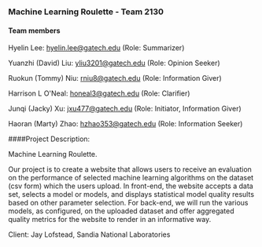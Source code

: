 ###  Machine Learning Roulette - Team 2130

#### Team members
Hyelin Lee: hyelin.lee@gatech.edu (Role: Summarizer)

Yuanzhi (David) Liu: yliu3201@gatech.edu (Role: Opinion Seeker)

Ruokun (Tommy) Niu: rniu8@gatech.edu (Role: Information Giver)

Harrison L O'Neal: honeal3@gatech.edu (Role: Clarifier)

Junqi (Jacky) Xu: jxu477@gatech.edu (Role: Initiator, Information Giver)

Haoran (Marty) Zhao: hzhao353@gatech.edu (Role: Information Seeker)


####Project Description: 

Machine Learning Roulette.

Our project is to create a website that allows users to receive an evaluation on the performance of selected machine learning algorithms on the dataset (csv form) which the users upload. In front-end, the website accepts a data set, selects a model or models, and displays statistical model quality results based on other parameter selection. For back-end, we will run the various models, as configured, on the uploaded dataset and offer aggregated quality metrics for the website to render in an informative way.

Client: Jay Lofstead, Sandia National Laboratories
